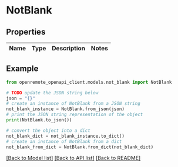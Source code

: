 # NotBlank


## Properties

Name | Type | Description | Notes
------------ | ------------- | ------------- | -------------

## Example

```python
from openremote_openapi_client.models.not_blank import NotBlank

# TODO update the JSON string below
json = "{}"
# create an instance of NotBlank from a JSON string
not_blank_instance = NotBlank.from_json(json)
# print the JSON string representation of the object
print(NotBlank.to_json())

# convert the object into a dict
not_blank_dict = not_blank_instance.to_dict()
# create an instance of NotBlank from a dict
not_blank_from_dict = NotBlank.from_dict(not_blank_dict)
```
[[Back to Model list]](../README.md#documentation-for-models) [[Back to API list]](../README.md#documentation-for-api-endpoints) [[Back to README]](../README.md)



